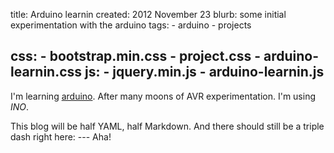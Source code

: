 title: Arduino learnin
created: 2012 November 23
blurb: some initial experimentation with the arduino
tags:
    - arduino
    - projects

css:
    - bootstrap.min.css
    - project.css
    - arduino-learnin.css
js:
    - jquery.min.js
    - arduino-learnin.js
---

I'm learning [arduino](http://arduino.cc).
After many moons of AVR experimentation.
I'm using _INO_.

This blog will be half YAML, half Markdown.
And there should still be a triple dash right here: ---
Aha!
